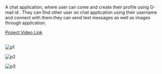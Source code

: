A chat application, where user can come and create their profile using
G-mail id . They can find other user on chat application using their
username and connect with them.they can send text messages as
well as images through application.

[Project Video Link ](https://drive.google.com/file/d/1WTHC47VB9n5TQCH3qosm8RkFrVDXuzso/view?usp=drive_link)
<br>
<br>

![p1](https://github.com/SainathIngle027/Real-Time-Chat-Application-Using-React-Js-And-Firebase/assets/123835116/1e0fe6f8-d5b9-47de-a856-291784a73178)

![p2](https://github.com/SainathIngle027/Real-Time-Chat-Application-Using-React-Js-And-Firebase/assets/123835116/10a62502-89ee-435c-a966-4921ff991e8a)

![p3](https://github.com/SainathIngle027/Real-Time-Chat-Application-Using-React-Js-And-Firebase/assets/123835116/d3837211-270b-4e56-8177-02553fe10e0b)
